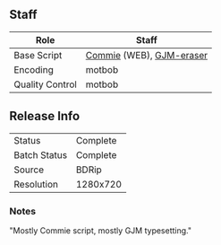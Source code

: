 ## Staff

| Role            | Staff                                            |
|-----------------|--------------------------------------------------|
| Base Script     | [Commie](../Commie) (WEB), [GJM-eraser](../GJM-eraser) |
| Encoding        | motbob                                           |
| Quality Control | motbob                                           |

## Release Info

|              |           |
|--------------|-----------|
| Status       | Complete  |
| Batch Status | Complete  |
| Source       | BDRip     |
| Resolution   | 1280x720  |

### Notes

"Mostly Commie script, mostly GJM typesetting."
